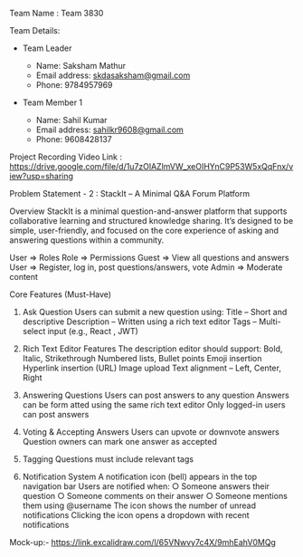 Team Name : Team 3830

Team Details:
- Team Leader
    - Name: Saksham Mathur 
    - Email address: skdasaksham@gmail.com
    - Phone: 9784957969

- Team Member 1
    - Name: Sahil Kumar
    - Email address: sahilkr9608@gmail.com
    - Phone: 9608428137

Project Recording Video Link : https://drive.google.com/file/d/1u7zOlAZlmVW_xeOIHYnC9P53W5xQqFnx/view?usp=sharing

Problem Statement - 2 : StackIt – A Minimal Q&A Forum Platform

Overview
StackIt is a minimal question-and-answer platform that supports collaborative learning and structured knowledge sharing. It’s designed to be simple, user-friendly, and focused on the core experience of asking and answering questions within a
community.


User        =>          Roles
Role        =>          Permissions
Guest       =>          View all questions and answers
User        =>          Register, log in, post questions/answers, vote
Admin       =>          Moderate content


Core Features (Must-Have)

1. Ask Question
Users can submit a new question using:
    Title – Short and descriptive
    Description – Written using a rich text editor
    Tags – Multi-select input (e.g., React , JWT)

2. Rich Text Editor Features
The description editor should support:
    Bold, Italic, Strikethrough
    Numbered lists, Bullet points
    Emoji insertion
    Hyperlink insertion (URL)
    Image upload
    Text alignment – Left, Center, Right

3. Answering Questions
    Users can post answers to any question
    Answers can be form atted using the same rich text editor
    Only logged-in users can post answers

4. Voting & Accepting Answers
    Users can upvote or downvote answers
    Question owners can mark one answer as accepted

5. Tagging
    Questions must include relevant tags

6. Notification System
    A notification icon (bell) appears in the top navigation bar
    Users are notified when:
        ○ Someone answers their question
        ○ Someone comments on their answer
        ○ Someone mentions them using @username
    The icon shows the number of unread notifications
    Clicking the icon opens a dropdown with recent notifications


Mock-up:- https://link.excalidraw.com/l/65VNwvy7c4X/9mhEahV0MQg
